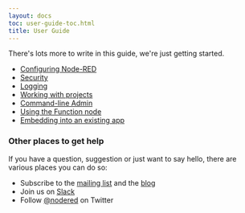 ```yaml
---
layout: docs
toc: user-guide-toc.html
title: User Guide
---
```


There's lots more to write in this guide, we're just getting started.


- [Configuring Node-RED](/docs/configuration)
- [Security](/docs/security)
- [Logging](/docs/user-guide/logging)
- [Working with projects](/docs/user-guide/projects)
- [Command-line Admin](/docs/node-red-admin)
- [Using the Function node](/docs/writing-functions)
- [Embedding into an existing app](/docs/embedding)


### Other places to get help

If you have a question, suggestion or just want to say hello, there are various
places you can do so:

 - Subscribe to the [mailing list](https://groups.google.com/forum/#!forum/node-red)
   and the [blog](http://blog.nodered.org)
 - Join us on [Slack](http://nodered.org/slack/)
 - Follow [@nodered](http://twitter.com/nodered) on Twitter
